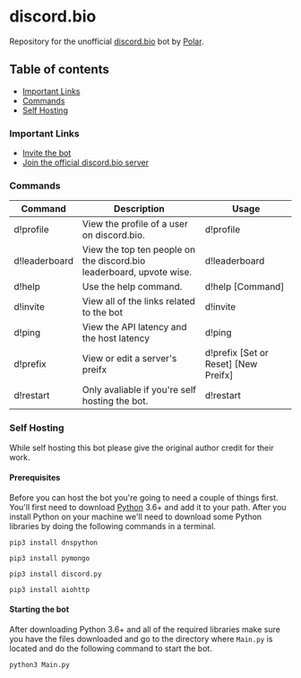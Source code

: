 # discord.bio
Repository for the unofficial [discord.bio](https://discord.bio) bot by [Polar](https://discord.bio/polar).

## Table of contents
- [Important Links]()
- [Commands]()
- [Self Hosting]()

### Important Links
- [Invite the bot](https://discordapp.com/api/oauth2/authorize?client_id=680334403876159488&permissions=378944&scope=bot)
- [Join the official discord.bio server](https://discord.gg/bio)

### Commands
| Command | Description | Usage |
| ------- | ----------- | ----- |
| d!profile | View the profile of a user on discord.bio. | d!profile <User ID or Slug> |
| d!leaderboard | View the top ten people on the discord.bio leaderboard, upvote wise. | d!leaderboard |
| d!help | Use the help command. | d!help [Command] |
| d!invite | View all of the links related to the bot | d!invite |
| d!ping | View the API latency and the host latency | d!ping |
| d!prefix | View or edit a server's preifx | d!prefix [Set or Reset] [New Preifx] |
| d!restart | Only avaliable if you're self hosting the bot. | d!restart |
  
### Self Hosting
While self hosting this bot please give the original author credit for their work.

#### Prerequisites
Before you can host the bot you're going to need a couple of things first. You'll first need to download [Python](https://www.python.org/downloads/) 3.6+ and add it to your path. After you install Python on your machine we'll need to download some Python libraries by doing the following commands in a terminal.
```
pip3 install dnspython
```
```
pip3 install pymongo
```
```
pip3 install discord.py
```
```
pip3 install aiohttp
```
#### Starting the bot
After downloading Python 3.6+ and all of the required libraries make sure you have the files downloaded and go to the directory where `Main.py` is located and do the following command to start the bot.
```
python3 Main.py
```
